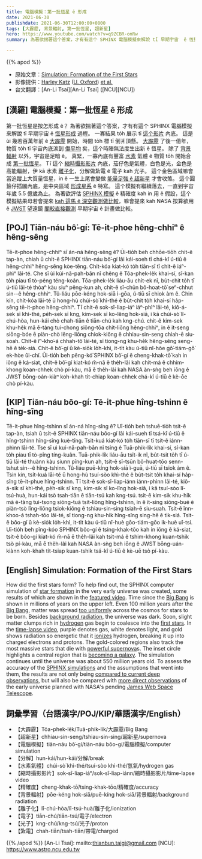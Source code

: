 ```yaml
---
title: 電腦模擬：第一批恆星 ê 形成
date: 2021-06-30
publishdate: 2021-06-30T12:00:00+0800
tags: [大霹靂, 背景輻射, 第一批恆星, 超新星]
hero: https://www.youtube.com/watch?v=q9ZCBR-onRw
summary: 為著欲揣著這个答案，才有有這个 SPHINX 電腦模擬來解說 tī 早期宇宙  ê 恆星形成過程。

---
```


{{% apod %}}

- 原始文章：[Simulation: Formation of the First Stars](https://apod.nasa.gov/apod/ap210630.html)
- 影像提供：[Harley Katz](https://www.physics.ox.ac.uk/our-people/katz) ([U. Oxford](https://www.physics.ox.ac.uk/)) [et al.](https://academic.oup.com/mnras/article-abstract/487/4/5902/5520831)
- 台文翻譯：[An-Li Tsai][An-Li Tsai] ([NCU][NCU])

## [漢羅] 電腦模擬：第一批恆星 ê 形成
第一批恆星是按怎形成 ê？
為著欲揣著這个答案，才有有這个 SPHINX 電腦模擬來解說 tī 早期宇宙  ê [恆星形成][star formation t] 過程。
一寡結果 to̍h 展示 tī [這个影片][featured video] 內底。
這是 ùi 幾若百萬年前 ê [大霹靂][Big Bang 1] 開始，時間 to̍h 標 tī 倒爿頂懸。
[大霹靂][Big Bang 2] 了後一億年，物質 to̍h tī 宇宙內底湠到 [傷平均][too uniformly] 矣，這个時陣無法度生出新 ê 恆星。
除了 [背景輻射][background radiation] 以外，宇宙是足暗 ê。
真緊，一寡內底有豐富 [水素][hydrogen] 氣體 ê 物質 to̍h 開始合成 [第一批恆星][first stars]。
Tī 這个 [縮時攝影影片][time-lapse video] 內底，茄仔色是氣體，白色是光，金色是高能輻射，伊 kā 水素 [離子化][ionizes]，分解做紮電 ê 電子 kah 光子。
這个金色區域嘛會當追蹤上大質量恆星，in ê 一生上尾會變做 [能量足強 ê 超新星][powerful supernova] 才會收煞。
這个圓箍仔插圖內底，是中央區域 [形成星系][becoming a galaxy] ê 特寫。
這个模擬有繼續落去，一直到宇宙年歲 5.5 億歲為止。
為著欲評估 [SPHINX 模擬][SPHINX simulations] ê 精確度 kah in 用 ê 假設，這个模擬結果毋若會提來 [kah 這馬 ê 深空觀測做比較][compared to current deep observations]，嘛會提來 kah NASA 按算欲用 ê [JWST][James Web Space Telescope] 望遠鏡 [閣較直接觀測][more direct observations] 早期宇宙 ê 計畫做比較。


## [POJ] Tiān-náu bô͘-gí: Tē-it-phoe hêng-chhiⁿ ê hêng-sêng
Tē-it-phoe hêng-chhiⁿ sī án-ná hêng-sêng ê?
Ūi-tio̍h beh chhōe-tio̍h chit-ê tap-àn, chiah ū chi̍t-ê SPHINX tiān-náu bô͘-gí lâi kái-soeh tī chá-kî ú-tiū ê hêng-chhiⁿ hêng-sêng kòe-têng.
Chi̍t-kóa kiat-kó to̍h tiān-sī tī chit-ê iáⁿ-phìⁿ lāi-té.
Che sī ùi kúi-nā-pah-bān nî chêng ê Tōa-phek-le̍k khai-sí, sî-kan to̍h piau tī tò-pêng téng-koân.
Tōa-phek-le̍k liáu-āu chi̍t-ek nî, bu̍t-chit to̍h tī ú-tiū lāi-té thòaⁿ kàu siuⁿ pêng-kun ah, chit-ê sî-chūn bô-hoat-tō͘ seⁿ-chhut sin--ê hêng-chhiⁿ.
Tû-liáu pōe-kéng hok-siā ì-gōa, ú-tiū sī chiok àm ê.
Chin kín, chi̍t-kóa lāi-té ū hong-hù chúi-sò͘ khì-thé ê bu̍t-chit to̍h khai-sí ha̍p-sêng tē-it-phoe hêng-chhiⁿ.
Tī chit-ê sok-sî-liap-iáⁿ iáⁿ-phìⁿ lāi-té, kiô-á-sek sī khì-thé, pe̍h-sek sī kng, kim-sek sī ko-lêng hok-siā, i kā chúi-sò͘ lî-chú-hòa, hun-kái chò chah-tiān ê tiān-chú kah kng-chú.
chit-ê kim-sek khu-he̍k mā ē-tàng tui-chong siōng-tōa chit-liōng hêng-chhiⁿ, in ê it-seng siōng-bóe ē piàn-chò lêng-liōng chiok-kiông ê chhiau-sin-seng chiah-ē siu-soah.
Chit-ê îⁿ-kho͘-á chhah-tô͘ lāi-té, sī tiong-ng khu-he̍k hêng-sêng seng-hē ê te̍k-siá.
Chit-ê bô͘-gí ū kè-sio̍k lo̍h-khì, it-ti̍t kàu ú-tiū nî-hòe gō͘-tiám-gō͘ ek-hòe ûi-chí.
Ūi-tio̍h beh pêng-kó͘ SPHINX bô͘-gí ê cheng-khak-tō͘ kah in iōng ê ká-siat, chit-ê bô͘-gí kiat-kó m̄-nā ē the̍h-lâi kah chit-má ê chhim-khong koan-chhek chò pí-kàu, mā ē the̍h-lâi kah NASA àn-sǹg beh iōng ê JWST bōng-oán-kiàⁿ koh-khah ti̍t-chiap koan-chhek chá-kî ú-tiū ê kè-ōe chò pí-kàu.


## [KIP] Tiān-náu bôo-gí: Tē-it-phue hîng-tshinn ê hîng-sîng
Tē-it-phue hîng-tshinn sī án-ná hîng-sîng ê?
Uī-tio̍h beh tshuē-tio̍h tsit-ê tap-àn, tsiah ū tsi̍t-ê SPHINX tiān-náu bôo-gí lâi kái-sueh tī tsá-kî ú-tiū ê hîng-tshinn hîng-sîng kuè-tîng.
Tsi̍t-kuá kiat-kó to̍h tiān-sī tī tsit-ê iánn-phìnn lāi-té.
Tse sī uì kuí-nā-pah-bān nî tsîng ê Tuā-phik-li̍k khai-sí, sî-kan to̍h piau tī tò-pîng tíng-kuân.
Tuā-phik-li̍k liáu-āu tsi̍t-ik nî, bu̍t-tsit to̍h tī ú-tiū lāi-té thuànn kàu siunn pîng-kun ah, tsit-ê sî-tsūn bô-huat-tōo senn-tshut sin--ê hîng-tshinn.
Tû-liáu puē-kíng hok-siā ì-guā, ú-tiū sī tsiok àm ê.
Tsin kín, tsi̍t-kuá lāi-té ū hong-hù tsuí-sòo khì-thé ê bu̍t-tsit to̍h khai-sí ha̍p-sîng tē-it-phue hîng-tshinn.
Tī tsit-ê sok-sî-liap-iánn iánn-phìnn lāi-té, kiô-á-sik sī khì-thé, pe̍h-sik sī kng, kim-sik sī ko-lîng hok-siā, i kā tsuí-sòo lî-tsú-huà, hun-kái tsò tsah-tiān ê tiān-tsú kah kng-tsú.
tsit-ê kim-sik khu-hi̍k mā ē-tàng tui-tsong siōng-tuā tsit-liōng hîng-tshinn, in ê it-sing siōng-bué ē piàn-tsò lîng-liōng tsiok-kiông ê tshiau-sin-sing tsiah-ē siu-suah.
Tsit-ê înn-khoo-á tshah-tôo lāi-té, sī tiong-ng khu-hi̍k hîng-sîng sing-hē ê ti̍k-siá.
Tsit-ê bôo-gí ū kè-sio̍k lo̍h-khì, it-ti̍t kàu ú-tiū nî-huè gōo-tiám-gōo ik-huè uî-tsí.
Uī-tio̍h beh pîng-kóo SPHINX bôo-gí ê tsing-khak-tōo kah in iōng ê ká-siat, tsit-ê bôo-gí kiat-kó m̄-nā ē the̍h-lâi kah tsit-má ê tshim-khong kuan-tshik tsò pí-kàu, mā ē the̍h-lâi kah NASA àn-sǹg beh iōng ê JWST bōng-uán-kiànn koh-khah ti̍t-tsiap kuan-tshik tsá-kî ú-tiū ê kè-uē tsò pí-kàu.



## [English] Simulation: Formation of the First Stars
How did the first stars form?
To help find out, the SPHINX computer simulation of [star formation][star formation e] in the very early universe was created, some results of which are shown in the [featured video][featured video].
Time since the [Big Bang][Big Bang 1] is shown in millions of years on the upper left.
Even 100 million years after the [Big Bang][Big Bang 2], matter was spread [too uniformly][too uniformly] across the cosmos for stars to be born.
Besides [background radiation][background radiation], the universe was dark.
Soon, slight matter clumps rich in [hydrogen][hydrogen] gas begin to coalesce into the [first stars][first stars].
In the [time-lapse video][time-lapse video], purple denotes gas, white denotes light, and gold shows radiation so energetic that it [ionizes][ionizes] hydrogen, breaking it up into charged electrons and protons.
The gold-colored regions also track the most massive stars that die with [powerful supernova][powerful supernova]s.
The inset circle highlights a central region that is [becoming a galaxy][becoming a galaxy].
The simulation continues until the universe was about 550 million years old.
To assess the accuracy of the [SPHINX simulations][SPHINX simulations] and the assumptions that went into them, the results are not only being [compared to current deep observations][compared to current deep observations], but will also be compared with [more direct observations][more direct observations] of the early universe planned with NASA's pending [James Web Space Telescope][James Web Space Telescope].

## 詞彙學習（台語漢字/POJ/KIP/華語漢字/English）


- 【大霹靂】Tōa-phek-le̍k/Tuā-phik-li̍k/大霹靂/Big Bang
- 【超新星】chhiau-sin-seng/tshiau-sin-sing/超新星/supernova
- 【電腦模擬】tiān-náu bô͘-gí/tiān-náu bôo-gí/電腦模擬/computer simulation
- 【分解】hun-kái/hun-kái/分解/break
- 【水素氣體】chúi-sò͘ khì-thé/tsuí-sòo khì-thé/氫氣/hydrogen gas
- 【縮時攝影影片】sok-sî-liap-iáⁿ/sok-sî-liap-iánn/縮時攝影影片/time-lapse video
- 【精確度】cheng-khak-tō͘/tsing-khak-tōo/精確度/accuracy
- 【背景輻射】pōe-kéng hok-siā/puē-kíng hok-siā/背景輻射/background radiation
- 【離子化】lî-chú-hòa/lî-tsú-huà/離子化/ionization
- 【電子】tiān-chú/tiān-tsú/電子/electron
- 【光子】kng-chú/kng-tsú/光子/proton
- 【紮電】chah-tiān/tsah-tiān/帶電/charged



{{% /apod %}}
[An-Li Tsai]: mailto:thianbun.taigi@gmail.com
[NCU]: https://www.astro.ncu.edu.tw


[star formation e]:https://apod.nasa.gov/apod/ap210623.html
[star formation t]:https://apod.tw/daily/20210623/
[featured video]:https://youtu.be/q9ZCBR-onRw
[Big Bang 1]:https://science.nasa.gov/astrophysics/focus-areas/what-powered-the-big-bang
[Big Bang 2]:https://www.jwst.nasa.gov/content/features/bigBangQandA.html
[too uniformly]:https://static.onecms.io/wp-content/uploads/sites/20/2018/05/21042210_264995290674140_8840525631411191808_n.jpg
[background radiation]:https://apod.nasa.gov/apod/ap180722.html
[hydrogen]:https://periodic.lanl.gov/1.shtml
[first stars]:https://www.scientificamerican.com/article/the-first-stars-in-the-un/
[time-lapse video]:https://youtu.be/BLnsYXEL1B0
[ionizes]:https://en.wikipedia.org/wiki/Ionization
[powerful supernova]:https://youtu.be/aysiMbgml5g
[becoming a galaxy]:https://www.jwst.nasa.gov/content/science/firstLight.html
[SPHINX simulations]:https://arxiv.org/abs/2101.11624
[compared to current deep observations]:https://ui.adsabs.harvard.edu/abs/2021MNRAS.505.3336L/abstract
[more direct observations]:https://ui.adsabs.harvard.edu/abs/2019MNRAS.487.5902K/abstract
[James Web Space Telescope]:https://www.jwst.nasa.gov/
